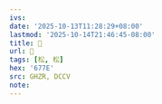 ```yaml
---
ivs:
date: '2025-10-13T11:28:29+08:00'
lastmod: '2025-10-14T21:46:45-08:00'
title: 󰝔
url: 󰝔
tags: [松, 松]
hex: '677E'
src: GHZR, DCCV
note:
---
```

